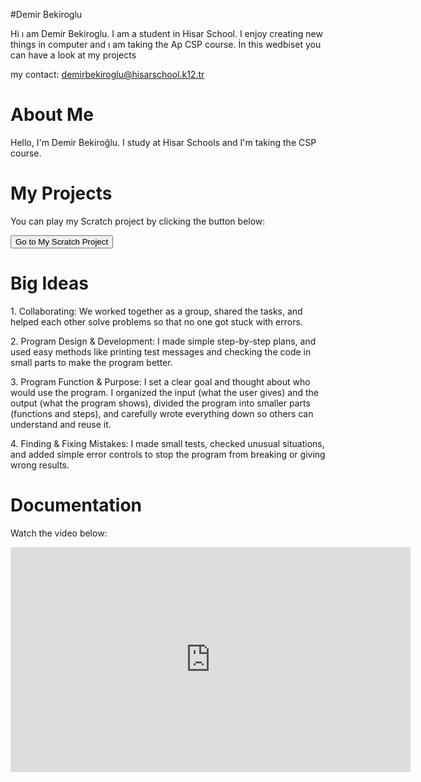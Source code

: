 

#Demir Bekiroglu

Hi ı am Demir Bekiroglu. I am a student in Hisar School. I enjoy creating new things in computer and ı am taking the Ap CSP course. İn this wedbiset you can have a look at my projects

my contact: demirbekiroglu@hisarschool.k12.tr

<!doctype html>
<html lang="en">
<head>
  <meta charset="utf-8">
  <title>Demir Bekiroğlu | Personal Page</title>
</head>
<body>
  <!-- About Me -->
  <h1>About Me</h1>
  <p>Hello, I'm Demir Bekiroğlu. I study at Hisar Schools and I'm taking the CSP course.</p>

  <!-- My Projects -->
  <h1>My Projects</h1>
  <p>You can play my Scratch project by clicking the button below:</p>
  <p>
    <a href="https://scratch.mit.edu/projects/1212311251/fullscreen/" target="_blank">
      <button>Go to My Scratch Project</button>
    </a>
  </p>

  <!-- Big Ideas -->
  <h1>Big Ideas</h1>
  <p>1. Collaborating: We worked together as a group, shared the tasks, and helped each other solve problems so that no one got stuck with errors.</p>
  <p>2. Program Design & Development: I made simple step-by-step plans, and used easy methods like printing test messages and checking the code in small parts to make the program better.</p>
  <p>3. Program Function & Purpose: I set a clear goal and thought about who would use the program. I organized the input (what the user gives) and the output (what the program shows), divided the program into smaller parts (functions and steps), and carefully wrote everything down so others can understand and reuse it.</p>
  <p>4. Finding & Fixing Mistakes: I made small tests, checked unusual situations, and added simple error controls to stop the program from breaking or giving wrong results.</p>

  <!-- Documentation -->
  <h1>Documentation</h1>
  <p>Watch the video below:</p>
  <iframe src="https://www.veed.io/view/cf1db76a-6283-491b-8fbb-c1d9254166d5?panel=share" 
          width="640" height="360" frameborder="0" allowfullscreen></iframe>
</body>
</html>
 



  
 



 
